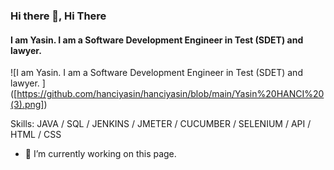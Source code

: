 ### Hi there 👋, Hi There
#### I am Yasin. I am a Software Development Engineer in Test (SDET) and lawyer. 
![I am Yasin. I am a Software Development Engineer in Test (SDET) and lawyer. ] ([https://github.com/hanciyasin/hanciyasin/blob/main/Yasin%20HANCI%20(3).png])


Skills: JAVA / SQL / JENKINS / JMETER / CUCUMBER / SELENIUM / API / HTML / CSS

- 🔭 I’m currently working on this page. 





